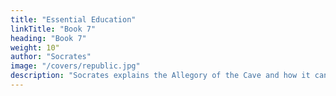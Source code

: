 ```yaml
---
title: "Essential Education"
linkTitle: "Book 7"
heading: "Book 7"
weight: 10"
author: "Socrates"
image: "/covers/republic.jpg"
description: "Socrates explains the Allegory of the Cave and how it can be solved through education in math, science, and dialectics"
---
```

